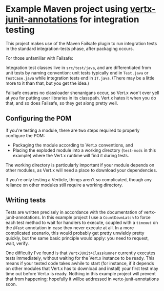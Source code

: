 # Example Maven project using [vertx-junit-annotations](https://github.com/vert-x/vertx-junit-annotations) for integration testing

This project makes use of the Maven Failsafe plugin to run integration tests in the standard integration-tests phase,
after packaging occurs.

For those unfamiliar with Failsafe:

Integration test classes live in `src/test/java`, and are differentiated from unit tests by naming convention:
unit tests typically end in `Test.java` or `TestCase.java` while integration tests end in `IT.java`. (There may be a
little more to it than that, but you get the idea.)

Failsafe ensures no classloader shenanigans occur, so Vert.x won't ever yell at you for putting user libraries in its
classpath. Vert.x hates it when you do that, and so does Failsafe, so they get along pretty well.

## Configuring the POM

If you're testing a module, there are two steps required to properly configure the POM:

- Packaging the module according to Vert.x conventions, and
- Placing the exploded module into a working directory (`test-mods` in this example) where the Vert.x runtime will find it during tests.

The working directory is particularly important if your module depends on other modules, as Vert.x will need a place to
download your dependencies.

If you're only testing a Verticle, things aren't so complicated, though any reliance on other modules still require a
working directory.

## Writing tests

Tests are written precisely in accordance with the documentation of vertx-junit-annotations. In this example project I
use a `CountDownLatch` to force each test method to wait for handlers to execute, coupled with a `timeout` on the
`@Test` annotation in case they never execute at all. In a more complicated scenario, this would probably get pretty
unwieldy pretty quickly, but the same basic principle would apply: you need to request, wait, verify.

One difficulty I've found is that `VertxJUnit4ClassRunner` currently executes tests immediately, without waiting for the
Vert.x instance to be ready. This means if your tested code takes awhile to start (for instance, if it depends on other
modules that Vert.x has to download and install) your first test may time out before Vert.x is ready. Nothing in this
example project will prevent that from happening; hopefully it willbe addressed in vertx-junit-annotations soon.
